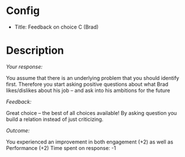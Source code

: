 # Config
 - Title: Feedback on choice C (Brad)

# Description
*Your response:*

You assume that there is an underlying problem that you should identify first.
Therefore you start asking positive questions about what Brad likes/dislikes about his job – and ask into his ambitions for the future

*Feedback:*

Great choice – the best of all choices available!
By asking question you build a relation instead of just criticizing.

*Outcome:*

You experienced an improvement in both engagement (+2) as well as  Performance (+2)
Time spent on response: -1
